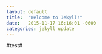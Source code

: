 ```yaml
---
layout: default
title:  "Welcome to Jekyll!"
date:   2015-11-17 16:16:01 -0600
categories: jekyll update
---
```

#test#
